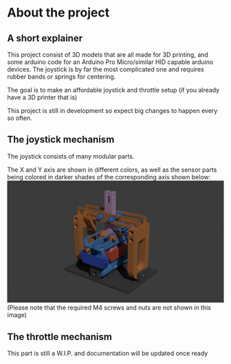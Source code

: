 # About the project

## A short explainer
This project consist of 3D models that are all made for 3D printing, and some arduino code for an Arduino Pro Micro/similar HID capable arduino devices.
The joystick is by far the most complicated one and requires rubber bands or springs for centering.

The goal is to make an affordable joystick and throttle setup (if you already have a 3D printer that is)

This project is still in development so expect big changes to happen every so often.

## The joystick mechanism
The joystick consists of many modular parts.

The X and Y axis are shown in different colors, as well as the sensor parts being colored in darker shades of the corresponding axis shown below:
![Image of the models with X and Y axis in different colors](https://github.com/SubzeV/Arduino-Pro-Micro-Hotas/blob/07175cca816d11f0451794dd7dbbb4add96e10da/Renders/24-01-01_11-59_Explainer.png)
(Please note that the required M4 screws and nuts are not shown in this image)

## The throttle mechanism
This part is still a W.I.P. and documentation will be updated once ready
